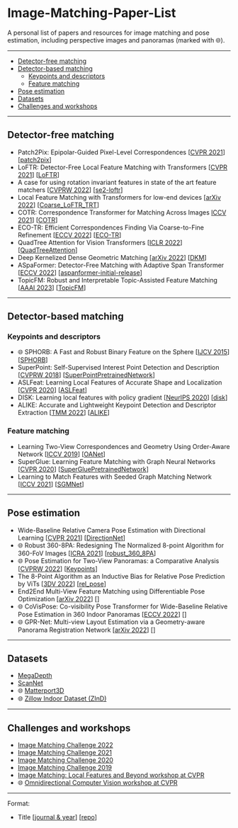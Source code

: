 # Image-Matching-Paper-List
A personal list of papers and resources for image matching and pose estimation, including perspective images and panoramas (marked with :globe_with_meridians:).

---
- [Detector-free matching](#detector-free-matching)
- [Detector-based matching](#detector-based-matching)
   - [Keypoints and descriptors](#keypoints-and-descriptors)
   - [Feature matching](#feature-matching)
- [Pose estimation](#pose-estimation)
- [Datasets](#datasets)
- [Challenges and workshops](#challenges-and-workshops)
---

## Detector-free matching
* Patch2Pix: Epipolar-Guided Pixel-Level Correspondences [[CVPR 2021](https://arxiv.org/pdf/2012.01909.pdf)] [[patch2pix](https://github.com/GrumpyZhou/patch2pix)]
* LoFTR: Detector-Free Local Feature Matching with Transformers [[CVPR 2021](https://arxiv.org/pdf/2104.00680.pdf)] [[LoFTR](https://github.com/zju3dv/LoFTR)]
* A case for using rotation invariant features in state of the art feature matchers [[CVPRW 2022](https://openaccess.thecvf.com/content/CVPR2022W/IMW/papers/Bokman_A_Case_for_Using_Rotation_Invariant_Features_in_State_of_CVPRW_2022_paper.pdf)] [[se2-loftr](https://github.com/inkyusa/se2-loftr)]
* Local Feature Matching with Transformers for low-end devices [[arXiv 2022](https://arxiv.org/pdf/2202.00770.pdf)] [[Coarse_LoFTR_TRT](https://github.com/Kolkir/Coarse_LoFTR_TRT)]
* COTR: Correspondence Transformer for Matching Across Images [ICCV 2021](https://openaccess.thecvf.com/content/ICCV2021/papers/Jiang_COTR_Correspondence_Transformer_for_Matching_Across_Images_ICCV_2021_paper.pdf)] [[COTR](https://github.com/ubc-vision/COTR)]
* ECO-TR: Efficient Correspondences Finding Via Coarse-to-Fine Refinement [[ECCV 2022](https://arxiv.org/pdf/2209.12213.pdf)] [[ECO-TR](https://github.com/dltan7/ECO-TR)]
* QuadTree Attention for Vision Transformers [[ICLR 2022](https://arxiv.org/pdf/2201.02767.pdf)] [[QuadTreeAttention](https://github.com/Tangshitao/QuadTreeAttention)]
* Deep Kernelized Dense Geometric Matching [[arXiv 2022](https://arxiv.org/pdf/2202.00667.pdf)] [[DKM](https://github.com/Parskatt/DKM)]
* ASpaFormer: Detector-Free Matching with Adaptive Span Transformer [[ECCV 2022](https://arxiv.org/pdf/2208.14201.pdf)] [[aspanformer-initial-release](https://github.com/slyxsw/aspanformer-initial-release)]
* TopicFM: Robust and Interpretable Topic-Assisted Feature Matching [[AAAI 2023](https://arxiv.org/pdf/2207.00328.pdf)] [[TopicFM](https://github.com/TruongKhang/TopicFM)]


---
## Detector-based matching
### Keypoints and descriptors
* :globe_with_meridians: SPHORB: A Fast and Robust Binary Feature on the Sphere [[IJCV 2015](http://cic.tju.edu.cn/faculty/lwan/paper/SPHORB/SPHORB.html)] [[SPHORB](https://github.com/tdsuper/SPHORB)]
* SuperPoint: Self-Supervised Interest Point Detection and Description [[CVPRW 2018](https://arxiv.org/pdf/1712.07629.pdf)] [[SuperPointPretrainedNetwork](https://github.com/magicleap/SuperPointPretrainedNetwork)]
* ASLFeat: Learning Local Features of Accurate Shape and Localization [[CVPR 2020](https://arxiv.org/pdf/2003.10071.pdf)] [[ASLFeat](https://github.com/lzx551402/ASLFeat)]
* DISK: Learning local features with policy gradient [[NeurIPS 2020](https://arxiv.org/pdf/2006.13566.pdf)] [[disk](https://github.com/cvlab-epfl/disk)]
* ALIKE: Accurate and Lightweight Keypoint Detection and Descriptor Extraction [[TMM 2022](https://arxiv.org/pdf/2112.02906.pdf)] [[ALIKE](https://github.com/Shiaoming/ALIKE)]

### Feature matching
* Learning Two-View Correspondences and Geometry Using Order-Aware Network [[ICCV 2019](https://arxiv.org/pdf/1908.04964.pdf)] [[OANet](https://github.com/zjhthu/OANet)]
* SuperGlue: Learning Feature Matching with Graph Neural Networks [[CVPR 2020](https://arxiv.org/pdf/1911.11763.pdf)] [[SuperGluePretrainedNetwork](https://github.com/magicleap/SuperGluePretrainedNetwork)]
* Learning to Match Features with Seeded Graph Matching Network [[ICCV 2021](https://arxiv.org/pdf/2108.08771.pdf)] [[SGMNet](https://github.com/vdvchen/SGMNet)]

---
## Pose estimation
* Wide-Baseline Relative Camera Pose Estimation with Directional Learning [[CVPR 2021](https://arxiv.org/pdf/2106.03336.pdf)] [[DirectionNet](https://github.com/arthurchen0518/DirectionNet)]
* :globe_with_meridians: Robust 360-8PA: Redesigning The Normalized 8-point Algorithm for 360-FoV Images [[ICRA 2021](https://arxiv.org/pdf/2104.10900.pdf)] [[robust_360_8PA](https://github.com/EnriqueSolarte/robust_360_8PA)]
* :globe_with_meridians: Pose Estimation for Two-View Panoramas: a Comparative Analysis [[CVPRW 2022](https://openaccess.thecvf.com/content/CVPR2022W/OmniCV/papers/Murrugarra-Llerena_Pose_Estimation_for_Two-View_Panoramas_Based_on_Keypoint_Matching_A_CVPRW_2022_paper.pdf)] [[Keypoints](https://github.com/Artcs1/Keypoints)]
* The 8-Point Algorithm as an Inductive Bias for Relative Pose Prediction by ViTs [[3DV 2022](https://crockwell.github.io/rel_pose/data/paper.pdf)] [[rel_pose](https://github.com/crockwell/rel_pose)]
* End2End Multi-View Feature Matching using Differentiable Pose Optimization [[arXiv 2022](https://arxiv.org/pdf/2205.01694.pdf)] [[]()]
* :globe_with_meridians: CoVisPose: Co-visibility Pose Transformer for Wide-Baseline Relative Pose Estimation in 360  Indoor Panoramas [[ECCV 2022](https://www.ecva.net/papers/eccv_2022/papers_ECCV/papers/136920610.pdf)] [[]()]
* :globe_with_meridians: GPR-Net: Multi-view Layout Estimation via a Geometry-aware Panorama Registration Network [[arXiv 2022](https://arxiv.org/pdf/2210.11419.pdf)] [[]()]

---
## Datasets
* [MegaDepth](https://www.cs.cornell.edu/projects/megadepth/)
* [ScanNet](http://www.scan-net.org/)
* :globe_with_meridians: [Matterport3D](https://niessner.github.io/Matterport/)
* :globe_with_meridians: [Zillow Indoor Dataset (ZInD)](https://github.com/zillow/zind)

---
## Challenges and workshops
* [Image Matching Challenge 2022](https://www.kaggle.com/competitions/image-matching-challenge-2022/overview)
* [Image Matching Challenge 2021](https://www.cs.ubc.ca/research/image-matching-challenge/current/)
* [Image Matching Challenge 2020](https://www.cs.ubc.ca/research/image-matching-challenge/2020/)
* [Image Matching Challenge 2019](https://image-matching-workshop.github.io/leaderboard/)
* [Image Matching: Local Features and Beyond workshop at CVPR](https://image-matching-workshop.github.io/)
* :globe_with_meridians: [Omnidirectional Computer Vision workshop at CVPR](https://sites.google.com/view/omnicv2022)

---
Format:
* Title [[journal & year]()] [[repo]()]
